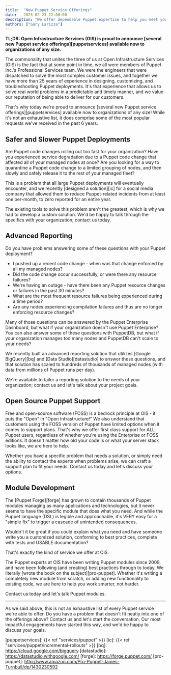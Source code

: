 ```yaml
---
title:  "New Puppet Service Offerings"
date:   2023-02-23 12:00:00
description: "We offer dependable Puppet expertise to help you meet your goals."
authors: ["Gary Larizza"]
---
```


**TL;DR: Open Infrastructure Services (OIS) is proud to announce
[several new Puppet service offerings][puppetservices] available now to
organizations of any size.**

The commonality that unites the three of us at Open Infrastructure Services
(OIS) is the fact that at some point in time, we all were members of Puppet
Inc.'s Professional Services team. We were the engineers that were dispatched to
solve the most complex customer issues, and together we have more than 25 years
of experience in designing, customizing, and troubleshooting Puppet deployments.
It's that experience that allows us to solve real world problems in a
predictable and timely manner, and we value our reputation of being able to
deliver for our customers.

That's why today we're proud to announce [several new Puppet service
offerings][puppetservices] available now to organizations of any size!  While
it's not an exhaustive list, it does comprise some of the most popular requests
we've received in the past 6 years.

Safer and Slower Puppet Deployments
---

Are Puppet code changes rolling out too fast for your organization? Have you
experienced service degradation due to a Puppet code change that affected all of
your managed nodes at once? Are you looking for a way to quarantine a Puppet
code change to a limited grouping of nodes, and then slowly and safely release
it to the rest of your managed fleet?

This is a problem that all large Puppet deployments will eventually encounter,
and we recently [designed a solution][ic] for a social media company that allowed
them to reduce Puppet-related incidents from at least one per-month, to zero
reported for an entire year.

The existing tools to solve this problem aren't the greatest, which is why we
had to develop a custom solution. We'd be happy to talk through the specifics
with your organization; contact us today.

Advanced Reporting
---

Do you have problems answering some of these questions with your Puppet deployment?

* I pushed up a recent code change - when was that change enforced by all my managed nodes?
* Did the code change occur successfully, or were there any resource failures?
* We're having an outage - have there been any Puppet resource changes or failures in the past 30 minutes?
* What are the most frequent resource failures being experienced during a time period?
* Are any nodes experiencing compilation failures and thus are no longer enforcing resource changes?

Many of those questions can be answered by the Puppet Enterprise Dashboard, but
what if your organization doesn't use Puppet Enterprise?  You can also answer
some of these questions with PuppetDB, but what if your organization manages too
many nodes and PuppetDB can't scale to your needs?

We recently built an advanced reporting solution that utilizes [Google
BigQuery][bq] and [Data Studio][datastudio] to answer these questions, and that
solution has scaled to hundreds of thousands of managed nodes (with data from
millions of Puppet runs per day).

We're available to tailor a reporting solution to the needs of your
organization; contact us and let's talk about your project goals.

Open Source Puppet Support
---

Free and open-source software (FOSS) is a bedrock principle at OIS - it puts the
"Open" in "Open Infrastructure!" We also understand that customers using the
FOSS version of Puppet have limited options when it comes to support plans. That's
why we offer first class support for ALL Puppet users, regardless of whether you're
using the Enterprise or FOSS editions. It doesn't matter how old your code is or
what your server stack looks like, we are here to help.

Whether you have a specific problem that needs a solution, or simply need the
ability to contact the experts when problems arise, we can craft a support plan
to fit your needs. Contact us today and let's discuss your options.

Module Development
---

The [Puppet Forge][forge] has grown to contain thousands of Puppet modules
managing as many applications and technologies, but it never seems to have the
specific module that does what you need. And while the Puppet language (DSL) is
legible and approachable, it's VERY easy for a "simple fix" to trigger a cascade
of unintended consequences.

Wouldn't it be great if you could explain what you need and have someone write
you a customized solution, conforming to best practices, complete with tests and
USABLE documentation?

That's exactly the kind of service we offer at OIS.

The Puppet experts at OIS have been writing Puppet modules since 2009, and have
been following (and creating) best practices through to today. We literally
[wrote the book on the subject][pro-puppet]. Whether it's writing a completely
new module from scratch, or adding new functionality to existing code, we are
here to help you work smarter, not harder.

Contact us today and let's talk Puppet modules.

---

As we said above, this is not an exhaustive list of every Puppet service we're
able to offer. Do you have a problem that doesn't fit neatly into one of the
offerings above? Contact us and let's start the conversation. Our most impactful
engagements have started this way, and we'd be happy to discuss your goals.

[puppetservices]: {{< ref "services/puppet" >}}
[ic]: {{< ref "services/puppet/incremental-rollouts" >}}
[bq]: https://cloud.google.com/bigquery
[datastudio]: https://datastudio.withgoogle.com/
[forge]: https://forge.puppet.com/
[pro-puppet]: http://www.amazon.com/Pro-Puppet-James-Turnbull/dp/1430230592